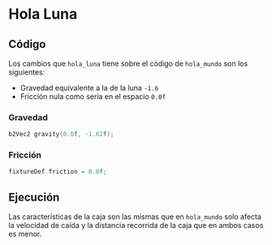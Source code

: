 # Hola Luna

## Código 
Los cambios que `hola_luna` tiene sobre el código de `hola_mundo` son los siguientes:
- Gravedad equivalente a la de la luna `-1.6`
- Fricción nula como sería en el espacio `0.0f`

### Gravedad
```c++
b2Vec2 gravity(0.0f, -1.62f);
```

### Fricción 
```cpp
fixtureDef.friction = 0.0f; 
```

## Ejecución

Las características de la caja son las mismas que en `hola_mundo` solo afecta la velocidad de caída y la distancia recorrida de la caja que en ambos casos es menor. 